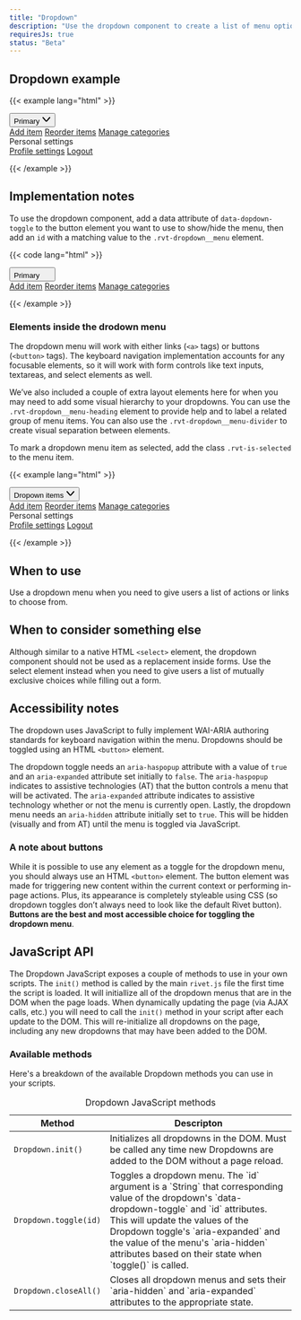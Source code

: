 ```yaml
---
title: "Dropdown"
description: "Use the dropdown component to create a list of menu options that can be toggled with a button element. "
requiresJs: true
status: "Beta"
---
```

## Dropdown example
{{< example lang="html" >}}<div class="rvt-dropdown">
    <button class="rvt-button"
            data-dropdown-toggle="dropdown-1"
            aria-haspopup="true"
            aria-expanded="false">
        <span>Primary</span>
        <svg role="img" alt="" class="rvt-m-left-xs" xmlns="http://www.w3.org/2000/svg" width="16" height="16" viewBox="0 0 16 16">
            <path fill="currentColor" d="M8,12.46a2,2,0,0,1-1.52-.7L1.24,5.65a1,1,0,1,1,1.52-1.3L8,10.46l5.24-6.11a1,1,0,0,1,1.52,1.3L9.52,11.76A2,2,0,0,1,8,12.46Z"/>
        </svg>
    </button>
    <div class="rvt-dropdown__menu" id="dropdown-1" aria-hidden="true">
        <a href="#">Add item</a>
        <a href="#" class="rvt-is-selected">Reorder items</a>
        <a href="#">Manage categories</a>
        <div class="rvt-dropdown__menu-heading">Personal settings</div>
        <div class="rvt-dropdown__menu-divider"></div>
        <a href="#">Profile settings</a>
        <a href="#">Logout</a>
    </div>
</div>
{{< /example >}}

## Implementation notes
To use the dropdown component, add a data attribute of `data-dopdown-toggle` to the button element you want to use to show/hide the menu, then add an `id` with a matching value to the `.rvt-dropdown__menu` element.

{{< code lang="html" >}}<div class="rvt-dropdown">
    <button class="rvt-button"
            data-dropdown-toggle="dropdown-docs-example"
            aria-haspopup="true"
            aria-expanded="false">
        <span>Primary</span>
        <svg role="img" alt="" class="rvt-m-left-xs" xmlns="http://www.w3.org/2000/svg" width="16" height="16" viewBox="0 0 16 16">
            <!-- Icon ... -->
        </svg>
    </button>
    <div class="rvt-dropdown__menu" id="dropdown-docs-example" aria-hidden="true">
        <a href="#">Add item</a>
        <a href="#">Reorder items</a>
        <a href="#">Manage categories</a>
    </div>
</div>
{{< /example >}}

### Elements inside the drodown menu
The dropdown menu will work with either links (`<a>` tags) or buttons (`<button>` tags). The keyboard navigation implementation accounts for any focusable elements, so it will work with form controls like text inputs, textareas, and select elements as well.
 
We’ve also included a couple of extra layout elements here for when you may need to add some visual hierarchy to your dropdowns. You can use the `.rvt-dropdown__menu-heading` element to provide help and to label a related group of menu items. You can also use the `.rvt-dropdown__menu-divider` to create visual separation between elements.
 
To mark a dropdown menu item as selected, add the class `.rvt-is-selected` to the menu item.

{{< example lang="html" >}}<div class="rvt-dropdown">
    <button class="rvt-button rvt-button--secondary"
            data-dropdown-toggle="dropdown-example-two"
            aria-haspopup="true"
            aria-expanded="false">
        <span>Dropown items</span>
        <svg role="img" alt="" class="rvt-m-left-xs" xmlns="http://www.w3.org/2000/svg" width="16" height="16" viewBox="0 0 16 16">
            <path fill="currentColor" d="M8,12.46a2,2,0,0,1-1.52-.7L1.24,5.65a1,1,0,1,1,1.52-1.3L8,10.46l5.24-6.11a1,1,0,0,1,1.52,1.3L9.52,11.76A2,2,0,0,1,8,12.46Z"/>
        </svg>
    </button>
    <!-- The inline relative positioning here is for demo purposes only -->
    <div class="rvt-dropdown__menu" id="dropdown-example-two" aria-hidden="false" style="position: relative;">
        <a href="#">Add item</a>
        <a href="#" class="rvt-is-selected">Reorder items</a>
        <a href="#">Manage categories</a>
        <div class="rvt-dropdown__menu-heading">Personal settings</div>
        <div class="rvt-dropdown__menu-divider"></div>
        <a href="#">Profile settings</a>
        <a href="#">Logout</a>
    </div>
</div>
{{< /example >}}

## When to use
Use a dropdown menu when you need to give users a list of actions or links to choose from.

## When to consider something else
Although similar to a native HTML `<select>` element, the dropdown component should not be used as a replacement inside forms. Use the select element instead when you need to give users a list of mutually exclusive choices while filling out a form.

## Accessibility notes
The dropdown uses JavaScript to fully implement WAI-ARIA authoring standards for keyboard navigation within the menu. Dropdowns should be toggled using an HTML `<button>` element. 
 
The dropdown toggle needs an `aria-haspopup` attribute with a value of `true` and an `aria-expanded` attribute set initially to `false`. The `aria-haspopup` indicates to assistive technologies (AT) that the button controls a menu that will be activated. The `aria-expanded` attribute indicates to assistive technology whether or not the menu is currently open. Lastly, the dropdown menu needs an `aria-hidden` attribute initially set to `true`. This will be hidden (visually and from AT) until the menu is toggled via JavaScript.

### A note about buttons
While it is possible to use any element as a toggle for the dropdown menu, you should always use an HTML `<button>` element. The button element was made for triggering new content within the current context or performing in-page actions. Plus, its appearance is completely styleable using CSS (so dropdown toggles don’t always need to look like the default Rivet button). **Buttons are the best and most accessible choice for toggling the dropdown menu**.

## JavaScript API
The Dropdown JavaScript exposes a couple of methods to use in your own scripts. The `init()` method is called by the main `rivet.js` file the first time the script is loaded. It will initiallize all of the dropdown menus that are in the DOM when the page loads. When dynamically updating the page (via AJAX calls, etc.) you will need to call the `init()` method in your script after each update to the DOM. This will re-initialize all dropdowns on the page, including any new dropdowns that may have been added to the DOM.

### Available methods
Here's a breakdown of the available Dropdown methods you can use in your scripts.

<table>
    <caption class="sr-only">Dropdown JavaScript methods</caption>
    <thead>
        <tr>
            <th scope="col">Method</th>
            <th scope="col">Descripton</th>
        </tr>
    </thead>
    <tbody>
        <tr>
            <td><code>Dropdown.init()</code></td>
            <td>Initializes all dropdowns in the DOM. Must be called any time new Dropdowns are added to the DOM without a page reload.</td>
        </tr>
        <tr>
            <td><code>Dropdown.toggle(id)</code></td>
            <td>Toggles a dropdown menu. The `id` argument is a `String` that corresponding value of the dropdown's `data-dropdown-toggle` and `id` attributes. This will update the values of the Dropdown toggle's `aria-expanded` and the value of the menu's `aria-hidden` attributes based on their state when `toggle()` is called.</td>
        </tr>
        <tr>
            <td><code>Dropdown.closeAll()</code></td>
            <td>Closes all dropdown menus and sets their `aria-hidden` and `aria-expanded` attributes to the appropriate state.</td>
        </tr>
    </tbody>
</table>
